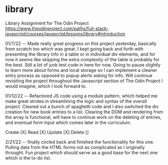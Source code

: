 # library

Library Assignment for The Odin Project
https://www.theodinproject.com/paths/full-stack-javascript/courses/javascript/lessons/library#introduction

01/7/22 -- Made really great progress on this project yesterday, basically from scratch too which was great. I kept going back and forth with presenting the library info in a table or in individual div elements, and for now it seems like skipping the extra complexity of the table is probably for the best. Still a lot of junk test code in here for now. Going to pause slightly to learn more about forms and local storage so I can implement a cleaner entry process as opposed to popup alerts asking for info. Will continue revisiting the project throughout the Javascript section of The Odin Project I would imagine, which I look forward to.

01/12/22 -- Refactored JS code using a module pattern, which helped me make great strides in streamlining the logic and syntax of the overall project. Cleared out a bunch of spaghetti code and I also switched the div creation for new book entries to a list. Clearing the DOM and rendering from the array is functional, will have to continue work on the deleting of entries, and eventual form input which comes later in the curriculum.

Create [X]
Read [X]
Update [X]
Delete []

2/21/22 -- finally circled back and finished the functionality for this one. Pulling data from the HTML forms not as complicated as I originally throught. Fun project which should serve as a good base for the next one which is the to-do list.
